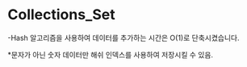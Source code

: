 # Collections_Set

-Hash 알고리즘을 사용하여 데이터를 추가하는 시간은 O(1)로 단축시켰습니다.

*문자가 아닌 숫자 데이터만 해쉬 인덱스를 사용하여 저장시킬 수 있음.
